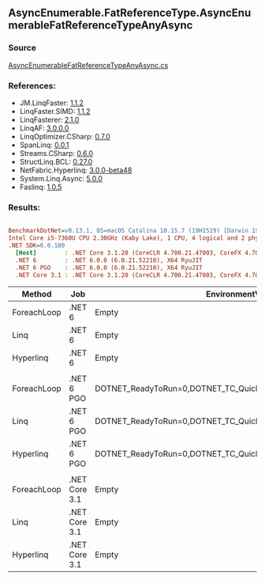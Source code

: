 ﻿## AsyncEnumerable.FatReferenceType.AsyncEnumerableFatReferenceTypeAnyAsync

### Source
[AsyncEnumerableFatReferenceTypeAnyAsync.cs](../LinqBenchmarks/AsyncEnumerable/FatReferenceType/AsyncEnumerableFatReferenceTypeAnyAsync.cs)

### References:
- JM.LinqFaster: [1.1.2](https://www.nuget.org/packages/JM.LinqFaster/1.1.2)
- LinqFaster.SIMD: [1.1.2](https://www.nuget.org/packages/LinqFaster.SIMD/1.0.3)
- LinqFasterer: [2.1.0](https://www.nuget.org/packages/LinqFasterer/2.1.0)
- LinqAF: [3.0.0.0](https://www.nuget.org/packages/LinqAF/3.0.0.0)
- LinqOptimizer.CSharp: [0.7.0](https://www.nuget.org/packages/LinqOptimizer.CSharp/0.7.0)
- SpanLinq: [0.0.1](https://www.nuget.org/packages/SpanLinq/0.0.1)
- Streams.CSharp: [0.6.0](https://www.nuget.org/packages/Streams.CSharp/0.6.0)
- StructLinq.BCL: [0.27.0](https://www.nuget.org/packages/StructLinq/0.27.0)
- NetFabric.Hyperlinq: [3.0.0-beta48](https://www.nuget.org/packages/NetFabric.Hyperlinq/3.0.0-beta48)
- System.Linq.Async: [5.0.0](https://www.nuget.org/packages/System.Linq.Async/5.0.0)
- Faslinq: [1.0.5](https://www.nuget.org/packages/Faslinq/1.0.5)

### Results:
``` ini

BenchmarkDotNet=v0.13.1, OS=macOS Catalina 10.15.7 (19H1519) [Darwin 19.6.0]
Intel Core i5-7360U CPU 2.30GHz (Kaby Lake), 1 CPU, 4 logical and 2 physical cores
.NET SDK=6.0.100
  [Host]        : .NET Core 3.1.20 (CoreCLR 4.700.21.47003, CoreFX 4.700.21.47101), X64 RyuJIT
  .NET 6        : .NET 6.0.0 (6.0.21.52210), X64 RyuJIT
  .NET 6 PGO    : .NET 6.0.0 (6.0.21.52210), X64 RyuJIT
  .NET Core 3.1 : .NET Core 3.1.20 (CoreCLR 4.700.21.47003, CoreFX 4.700.21.47101), X64 RyuJIT


```
|      Method |           Job |                                                EnvironmentVariables |       Runtime | Count |     Mean |     Error |    StdDev |   Median |        Ratio | RatioSD | Allocated |
|------------ |-------------- |-------------------------------------------------------------------- |-------------- |------ |---------:|----------:|----------:|---------:|-------------:|--------:|----------:|
| ForeachLoop |        .NET 6 |                                                               Empty |      .NET 6.0 |   100 | 1.718 ms | 0.0339 ms | 0.0805 ms | 1.745 ms |     baseline |         |     538 B |
|        Linq |        .NET 6 |                                                               Empty |      .NET 6.0 |   100 | 1.726 ms | 0.0345 ms | 0.0967 ms | 1.747 ms | 1.00x slower |   0.08x |     554 B |
|   Hyperlinq |        .NET 6 |                                                               Empty |      .NET 6.0 |   100 | 1.736 ms | 0.0310 ms | 0.0290 ms | 1.745 ms | 1.02x slower |   0.06x |     546 B |
|             |               |                                                                     |               |       |          |           |           |          |              |         |           |
| ForeachLoop |    .NET 6 PGO | DOTNET_ReadyToRun=0,DOTNET_TC_QuickJitForLoops=1,DOTNET_TieredPGO=1 |      .NET 6.0 |   100 | 1.657 ms | 0.0411 ms | 0.1213 ms | 1.723 ms |     baseline |         |     538 B |
|        Linq |    .NET 6 PGO | DOTNET_ReadyToRun=0,DOTNET_TC_QuickJitForLoops=1,DOTNET_TieredPGO=1 |      .NET 6.0 |   100 | 1.737 ms | 0.0197 ms | 0.0184 ms | 1.744 ms | 1.12x slower |   0.09x |     554 B |
|   Hyperlinq |    .NET 6 PGO | DOTNET_ReadyToRun=0,DOTNET_TC_QuickJitForLoops=1,DOTNET_TieredPGO=1 |      .NET 6.0 |   100 | 1.729 ms | 0.0344 ms | 0.0839 ms | 1.743 ms | 1.08x slower |   0.11x |     546 B |
|             |               |                                                                     |               |       |          |           |           |          |              |         |           |
| ForeachLoop | .NET Core 3.1 |                                                               Empty | .NET Core 3.1 |   100 | 1.756 ms | 0.0068 ms | 0.0063 ms | 1.757 ms |     baseline |         |     511 B |
|        Linq | .NET Core 3.1 |                                                               Empty | .NET Core 3.1 |   100 | 1.739 ms | 0.0345 ms | 0.0839 ms | 1.755 ms | 1.06x faster |   0.15x |     520 B |
|   Hyperlinq | .NET Core 3.1 |                                                               Empty | .NET Core 3.1 |   100 | 1.736 ms | 0.0345 ms | 0.0826 ms | 1.749 ms | 1.05x faster |   0.13x |     512 B |
